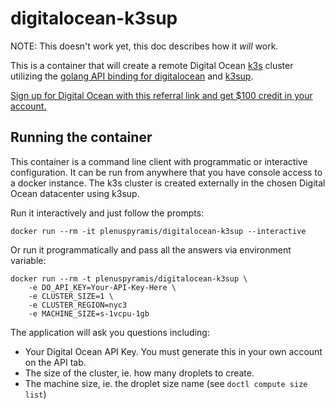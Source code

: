 # digitalocean-k3sup

NOTE: This doesn't work yet, this doc describes how it *will* work.

This is a container that will create a remote Digital Ocean
[k3s](https://k3s.io/) cluster utilizing the [golang API binding for
digitalocean](https://github.com/digitalocean/godo) and
[k3sup](https://github.com/alexellis/k3sup).

[Sign up for Digital Ocean with this referral link and get $100 credit in your
account.](https://m.do.co/c/069af06b869e)

## Running the container

This container is a command line client with programmatic or interactive
configuration. It can be run from anywhere that you have console access to a
docker instance. The k3s cluster is created externally in the chosen Digital
Ocean datacenter using k3sup.

Run it interactively and just follow the prompts:

```
docker run --rm -it plenuspyramis/digitalocean-k3sup --interactive
```

Or run it programmatically and pass all the answers via environment variable:

```
docker run --rm -t plenuspyramis/digitalocean-k3sup \
    -e DO_API_KEY=Your-API-Key-Here \
    -e CLUSTER_SIZE=1 \
    -e CLUSTER_REGION=nyc3
    -e MACHINE_SIZE=s-1vcpu-1gb
```

The application will ask you questions including:

 * Your Digital Ocean API Key. You must generate this in your own account on the
   API tab.
 * The size of the cluster, ie. how many droplets to create.
 * The machine size, ie. the droplet size name (see `doctl compute size list`)
 
